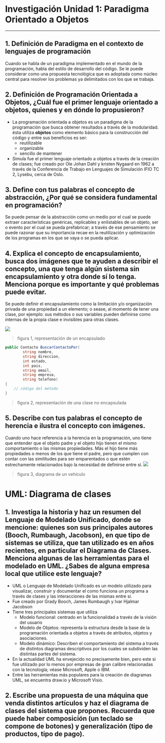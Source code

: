 # Investigación Unidad 1: Paradigma Orientado a Objetos
---

## 1. Definición de Paradigma en el contexto de lenguajes de programación

Cuando se habla de un paradigma implementado en el mundo de la programación, habla del estilo de desarrollo del código. Se le puede considerar como una propuesta tecnológica que es adoptada como núcleo central para resolver los problemas ya delimitados con los que se trabaja.

## 2. Definición de Programación Orientada a Objetos, ¿Cuál fue el primer lenguaje orientado a objetos, quienes y en dónde lo propusieron?

- La programación orientada a objetos es un paradigma de la programación que busca obtener resultados a través de la modularidad. ésta utiliza **objetos** como elemento básico para la construcción del código y entre sus beneficios es ser:
	- reutilizable
	- organizable
	- sencillo de mantener
- Simula fue el primer lenguaje orientado a objetos a través de la creación de clases; fue creado por Ole Johan Dahl y kristen Nygaard en 1962 a través de la Conferencia de Trabajo en Lenguajes de Simulación IFIO TC 2, Lysebu, cerca de Oslo.

## 3. Define con tus palabras el concepto de abstracción, ¿Por qué se considera fundamental en programación?

Se puede pensar de la abstracción como un medio por el cual se puede extraer características genéricas, replicables y enlistables de un objeto, ser o evento por el cual se pueda prefabricar; a través de ese pensamiento se puede razonar que su importancia recae en la reutilización y optimización de los programas en los que se vaya o se pueda aplicar.

## 4. Explica el concepto de encapsulamiento, busca dos imágenes que te ayuden a describir el concepto, una que tenga algún sistema sin encapsulamiento y otra donde sí lo tenga. Menciona porque es importante y qué problemas puede evitar.

Se puede definir el encapsulamiento como la limitación y/o organización privada de una propiedad a un elemento; o sease, al momento de tener una clase, por ejemplo: sus métodos o sus variables pueden definirse como internas de la propia clase e invisibles para otras clases.

![](https://user-images.githubusercontent.com/126355162/225208657-48b596bc-fbde-42b5-b3e5-85a3ff67b164.png)
> figura 1, representación de un encapsulado
```c#
public Contacto BuscarContactoPor(
        string nombre,
        string direccion,
        int estado,
        int pais,
        string email,
        string empresa,
        string telefono)
{
    // código del método
} 
```
> figura 2, representación de una clase no encapsulada
## 5. Describe con tus palabras el concepto de herencia e ilustra el concepto con imágenes.

Cuando uno hace referencia a la herencia en la programación, uno tiene que entender que el objeto padre y el objeto hijo tienen el mismo comportamiento o las mismas propiedades. Más el hijo tiene más propiedades o menos de los que tiene el padre, pero que cumplen con contar con las similitudes para ser emparentados o que estén estrechamente relacionados bajo la necesidad de definirse entre sí.
![](https://user-images.githubusercontent.com/126355162/225209459-94a63642-1b01-4565-99a0-128e3f62c867.png)
> figura 3, diagrama de un vehículo
# UML: Diagrama de clases

## 1. Investiga la historia y haz un resumen del Lenguaje de Modelado Unificado, donde se mencione: quienes son sus principales autores (Booch, Rumbaugh, Jacobson), en que tipo de sistemas se utiliza, que tan utilizado es en años recientes, en particular el Diagrama de Clases. Menciona algunas de las herramientas para el modelado en UML. ¿Sabes de alguna empresa local que utilice este lenguaje?

- UML o Lenguaje de Modelado Unificado es un modelo utilizado para visualizar, construir y documentar el como funciona un programa a través de clases y las interacciones de las mismas entre sí.
- Fue creado por Grady Booch, James Rumbaugh y Ivar Hjalmar Jacobson
- Tiene tres principales sistemas que utiliza
	- Modelo funcional: centrado en la funcionalidad a través de la visión del usuario
	- Modelo de Objetos: representa la estructura desde la base de la programación orientada a objetos a través de atributos, objetos y asociaciones.
	- Modelo dinámico: Describen el comportamiento del sistema a través de distintos diagramas descriptivos por los cuales se subdividen las distintas partes del sistema.
- En la actualidad UML ha envejecido no precisamente bien, pero este si fue utilizado por lo menos por empresas de gran calibre relacionadas con la tecnología; véase Microsoft, Apple o IBM.
- Entre las herramientas más populares para la creación de diagramas UML, se encuentra draw.io y Microsoft Visio.

## 2. Escribe una propuesta de una máquina que venda distintos artículos y haz el diagrama de clases del sistema que propones. Recuerda que puede haber composición (un teclado se compone de botones) y generalización (tipo de productos, tipo de pago).
